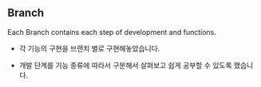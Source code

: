 ## Branch

Each Branch contains each step of development and functions.

- 각 기능의 구현을 브랜치 별로 구현해놓았습니다.

- 개발 단계를 기능 종류에 따라서 구분해서 살펴보고 쉽게 공부할 수 있도록 했습니다.
